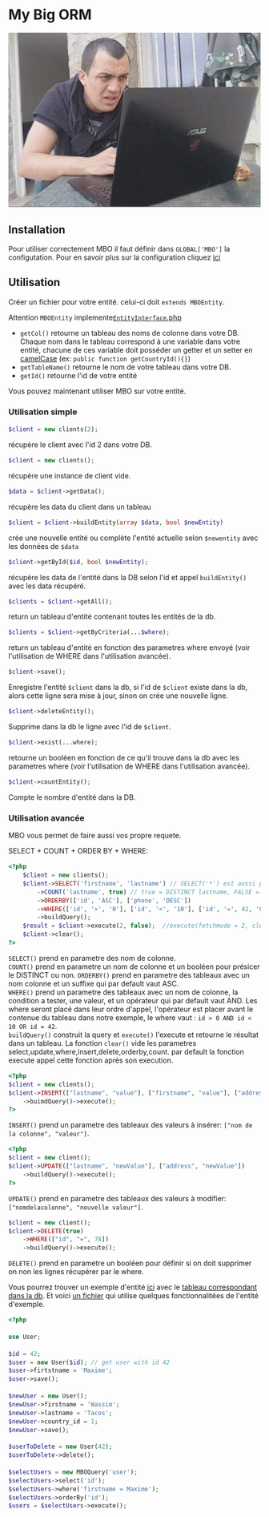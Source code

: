 # My Big ORM

![TheKairi78, french youtuber staring at a computer](img/tk_orm.png?raw=true)

## Installation

Pour utiliser correctement MBO il faut définir dans `GLOBAL['MBO']` la configutation. Pour en savoir plus sur la configuration cliquez [ici](https://github.com/MrStrikes/my_big_orm/blob/master/config/config.json.dist)

## Utilisation

Créer un fichier pour votre entité. celui-ci doit `extends MBOEntity`.  

Attention `MBOEntity` implemente[`EntityInterface`.php](https://github.com/MrStrikes/my_big_orm/blob/master/src/MBO/EntityInterface.php)  
* `getCol()` retourne un tableau des noms de colonne dans votre DB. Chaque nom dans le tableau correspond à une variable dans votre entité, chacune de ces variable doit posséder un getter et un setter en [camelCase](https://fr.wikipedia.org/wiki/Camel_case) (ex: `public function getCountryId(){}`)
* `getTableName()` retourne le nom de votre tableau dans votre DB.
* `getId()` retourne l'id de votre entité  

Vous pouvez maintenant utiliser MBO sur votre entité.

### Utilisation simple

```php
$client = new clients(2);
```
récupère le client avec l'id 2 dans votre DB.
```php
$client = new clients();
```
récupère une instance de client vide.
```php
$data = $client->getData();
```
récupère les data du client dans un tableau
```php
$client = $client->buildEntity(array $data, bool $newEntity)
```
crée une nouvelle entité ou complète l'entité actuelle selon `$newentity` avec les données de `$data`
```php
$client->getById($id, bool $newEntity);
```
récupère les data de l'entité dans la DB selon l'id et appel `buildEntity()` avec les data récupéré.
```php
$clients = $client->getAll();
```
return un tableau d'entité contenant toutes les entités de la db.
```php
$clients = $client->getByCriteria(...$where);
```
return un tableau d'entité en fonction des parametres where envoyé (voir l'utilisation de WHERE dans l'utilisation avancée).
```php
$client->save();
```
Enregistre l'entité `$client` dans la db, si l'id de `$client` existe dans la db, alors cette ligne sera mise à jour, sinon on crée une nouvelle ligne.  
```php
$client->deleteEntity();
```
Supprime dans la db le ligne avec l'id de `$client`.
```php
$client->exist(...where);
```
retourne un booléen en fonction de ce qu'il trouve dans la db avec les parametres where (voir l'utilisation de WHERE dans l'utilisation avancée).
```php
$client->countEntity();
```
Compte le nombre d'entité dans la DB.

### Utilisation avancée

MBO vous permet de faire aussi vos propre requete.

SELECT + COUNT + ORDER BY + WHERE:
```php
<?php
    $client = new clients();
    $client->SELECT('firstname', 'lastname') // SELECT('*') est aussi possible
        ->COUNT('lastname', true) // true = DISTINCT lastname, FALSE = lastname, false par default
        ->ORDERBY(['id', 'ASC'], ['phone', 'DESC']) 
        ->WHERE(['id', '>', '0'], ['id', '<', '10'], ['id', '=', 42, 'OR'])
        ->buildQuery();
    $result = $client->execute(2, false);  //execute(fetchmode = 2, clear = true)
    $client->clear();
?>
```
`SELECT()` prend en parametre des nom de colonne.  
`COUNT()` prend en parametre un nom de colonne et un booléen pour présicer le DISTINCT ou non.
`ORDERBY()` prend en parametre des tableaux avec un nom colonne et un suffixe qui par default vaut ASC.  
`WHERE()` prend un parametre des tableaux avec un nom de colonne, la condition a tester, une valeur, et un opérateur qui par default vaut AND. Les where seront placé dans leur ordre d'appel, l'opérateur est placer avant le  contenue du tableau dans notre exemple, le where vaut : `id > 0 AND id < 10 OR id = 42`.  
`buildQuery()` construit la query et `execute()` l'execute et retourne le résultat dans un tableau.
La fonction `clear()` vide les parametres select,update,where,insert,delete,orderby,count. par default la fonction execute appel cette fonction après son execution.  

```php
<?php
$client = new clients();
$client->INSERT(["lastname", "value"], ["firstname", "value"], ["address", "value"], ["city", "value"], ["country_id", "value"], ["phone", "value"], ["email", "value"])
    ->buimdQuery()->execute();
?>
```
`INSERT()` prend un parametre des tableaux des valeurs à insérer: `["nom de la colonne", "valeur"]`.  

```php
<?php
$client = new client();
$client->UPDATE(["lastname", "newValue"], ["address", "newValue"])
    ->buildQuery()->execute();
?>
```
`UPDATE()` prend en parametre des tableaux des valeurs à modifier: `["nomdelacolonne", "nouvelle valeur"]`.
```php
$client = new client();
$client->DELETE(true)
    ->WHERE(["id", "=", 78])
    ->buildQuery()->execute();
```
`DELETE()` prend en parametre un booléen pour définir si on doit supprimer on non les lignes récupérer par le where.



Vous pourrez trouver un exemple d'entité [ici](https://github.com/MrStrikes/my_big_orm/blob/master/src/test/clients.php) avec le [tableau correspondant dans la db](https://github.com/MrStrikes/my_big_orm/blob/master/src/test/clients.sql).
Et voici [un fichier](https://github.com/MrStrikes/my_big_orm/blob/master/index.php) qui utilise quelques fonctionnalitées de l'entité d'exemple.



```php
<?php

use User;

$id = 42;
$user = new User($id); // get user with id 42
$user->firtstname = 'Maxime';
$user->save();

$newUser = new User();
$newUser->firstname = 'Wassim';
$newUser->lastname = 'Tacos';
$newUser->country_id = 1;
$newUser->save();

$userToDelete = new User(42);
$userToDelete->delete();

$selectUsers = new MBOQuery('user');
$selectUsers->select('id');
$selectUsers->where('firstname = Maxime');
$selectUsers->orderBy('id');
$users = $selectUsers->execute();
```
